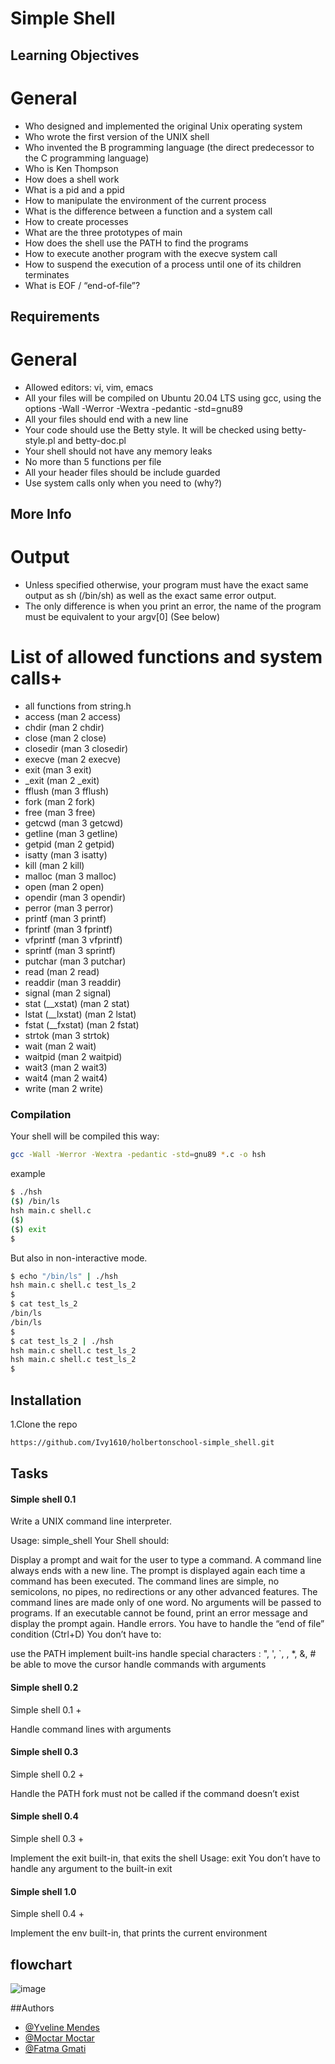 # Simple Shell


## Learning Objectives

# General

* Who designed and implemented the original Unix operating system
* Who wrote the first version of the UNIX shell
* Who invented the B programming language (the direct predecessor to the C programming language)
* Who is Ken Thompson
* How does a shell work
* What is a pid and a ppid
* How to manipulate the environment of the current process
* What is the difference between a function and a system call
* How to create processes
* What are the three prototypes of main
* How does the shell use the PATH to find the programs
* How to execute another program with the execve system call
* How to suspend the execution of a process until one of its children terminates
* What is EOF / “end-of-file”?


## Requirements


# General

* Allowed editors: vi, vim, emacs
* All your files will be compiled on Ubuntu 20.04 LTS using gcc, using the options -Wall -Werror -Wextra
 -pedantic -std=gnu89
* All your files should end with a new line
* Your code should use the Betty style. It will be checked using betty-style.pl and betty-doc.pl
* Your shell should not have any memory leaks
* No more than 5 functions per file
* All your header files should be include guarded
* Use system calls only when you need to (why?)

## More Info

# Output

* Unless specified otherwise, your program must have the exact same output as sh (/bin/sh) as well as the exact same error output.
* The only difference is when you print an error, the name of the program must be equivalent to your argv[0] (See below)


# List of allowed functions and system calls+

* all functions from string.h
* access (man 2 access)
* chdir (man 2 chdir)
* close (man 2 close)
* closedir (man 3 closedir)
* execve (man 2 execve)
* exit (man 3 exit)
* _exit (man 2 _exit)
* fflush (man 3 fflush)
* fork (man 2 fork)
* free (man 3 free)
* getcwd (man 3 getcwd)
* getline (man 3 getline)
* getpid (man 2 getpid)
* isatty (man 3 isatty)
* kill (man 2 kill)
* malloc (man 3 malloc)
* open (man 2 open)
* opendir (man 3 opendir)
* perror (man 3 perror)
* printf (man 3 printf)
* fprintf (man 3 fprintf)
* vfprintf (man 3 vfprintf)
* sprintf (man 3 sprintf)
* putchar (man 3 putchar)
* read (man 2 read)
* readdir (man 3 readdir)
* signal (man 2 signal)
* stat (__xstat) (man 2 stat)
* lstat (__lxstat) (man 2 lstat)
* fstat (__fxstat) (man 2 fstat)
* strtok (man 3 strtok)
* wait (man 2 wait)
* waitpid (man 2 waitpid)
* wait3 (man 2 wait3)
* wait4 (man 2 wait4)
* write (man 2 write)


### Compilation

Your shell will be compiled this way:
```bash
gcc -Wall -Werror -Wextra -pedantic -std=gnu89 *.c -o hsh
```
example

```bash
$ ./hsh
($) /bin/ls
hsh main.c shell.c
($)
($) exit
$
```

But also in non-interactive mode.

```bash
$ echo "/bin/ls" | ./hsh
hsh main.c shell.c test_ls_2
$
$ cat test_ls_2
/bin/ls
/bin/ls
$
$ cat test_ls_2 | ./hsh
hsh main.c shell.c test_ls_2
hsh main.c shell.c test_ls_2
$
```
## Installation
1.Clone the repo 
```bash
https://github.com/Ivy1610/holbertonschool-simple_shell.git
```
## Tasks

#### Simple shell 0.1

Write a UNIX command line interpreter.

Usage: simple_shell
Your Shell should:

Display a prompt and wait for the user to type a command. A command line always ends with a new line.
The prompt is displayed again each time a command has been executed.
The command lines are simple, no semicolons, no pipes, no redirections or any other advanced features.
The command lines are made only of one word. No arguments will be passed to programs.
If an executable cannot be found, print an error message and display the prompt again.
Handle errors.
You have to handle the “end of file” condition (Ctrl+D)
You don’t have to:

use the PATH
implement built-ins
handle special characters : ", ', `, \, *, &, #
be able to move the cursor
handle commands with arguments

#### Simple shell 0.2

Simple shell 0.1 +

Handle command lines with arguments

#### Simple shell 0.3

Simple shell 0.2 +

Handle the PATH
fork must not be called if the command doesn’t exist

#### Simple shell 0.4

Simple shell 0.3 +

Implement the exit built-in, that exits the shell
Usage: exit
You don’t have to handle any argument to the built-in exit

#### Simple shell 1.0

Simple shell 0.4 +

Implement the env built-in, that prints the current environment

## flowchart

![image](https://www.figma.com/file/C6exVsqszV29bC7VnRjiEW/project-simple-shell?type=whiteboard&node-id=875%3A1085&t=2BdhiSTmbps4DjKN-1)

##Authors

- [@Yveline Mendes](https://github.com/Ivy1610)
- [@Moctar Moctar](https://github.com/Ivy1610)
- [@Fatma Gmati](https://github.com/fatmaGma)


